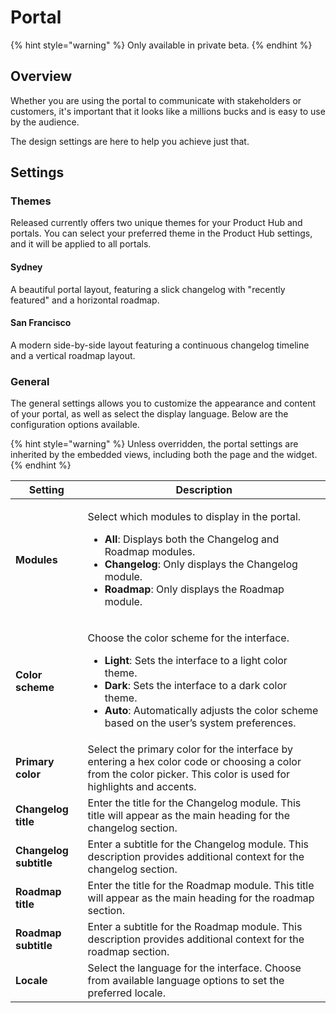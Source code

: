 # Portal

{% hint style="warning" %}
Only available in private beta.
{% endhint %}

## Overview <a href="#overview" id="overview"></a>

Whether you are using the portal to communicate with stakeholders or customers, it's important that it looks like a millions bucks and is easy to use by the audience.&#x20;

The design settings are here to help you achieve just that.

## Settings

### Themes

Released currently offers two unique themes for your Product Hub and portals. You can select your preferred theme in the Product Hub settings, and it will be applied to all portals.

#### Sydney

A beautiful portal layout, featuring a slick changelog with "recently featured" and a horizontal roadmap.&#x20;

#### San Francisco

A modern side-by-side layout featuring a continuous changelog timeline and a vertical roadmap layout.&#x20;

### General

The general settings allows you to customize the appearance and content of your portal, as well as select the display language. Below are the configuration options available.

{% hint style="warning" %}
Unless overridden, the portal settings are inherited by the embedded views, including both the page and the widget.
{% endhint %}

| Setting                | Description                                                                                                                                                                                                                                                                                                                         |
| ---------------------- | ----------------------------------------------------------------------------------------------------------------------------------------------------------------------------------------------------------------------------------------------------------------------------------------------------------------------------------- |
| <h4>Modules</h4>       | <p></p><p>Select which modules to display in the portal. </p><ul><li><strong>All</strong>: Displays both the Changelog and Roadmap modules.</li><li><strong>Changelog</strong>: Only displays the Changelog module.</li><li><strong>Roadmap</strong>: Only displays the Roadmap module.</li></ul>                                   |
| <h4>Color scheme</h4>  | <p></p><p>Choose the color scheme for the interface.</p><ul><li><strong>Light</strong>: Sets the interface to a light color theme.</li><li><strong>Dark</strong>: Sets the interface to a dark color theme.</li><li><strong>Auto</strong>: Automatically adjusts the color scheme based on the user’s system preferences.</li></ul> |
| **Primary color**      | Select the primary color for the interface by entering a hex color code or choosing a color from the color picker. This color is used for highlights and accents.                                                                                                                                                                   |
| **Changelog title**    | Enter the title for the Changelog module. This title will appear as the main heading for the changelog section.                                                                                                                                                                                                                     |
| **Changelog subtitle** | Enter a subtitle for the Changelog module. This description provides additional context for the changelog section.                                                                                                                                                                                                                  |
| **Roadmap title**      | Enter the title for the Roadmap module. This title will appear as the main heading for the roadmap section.                                                                                                                                                                                                                         |
| **Roadmap subtitle**   | Enter a subtitle for the Roadmap module. This description provides additional context for the roadmap section.                                                                                                                                                                                                                      |
| **Locale**             | Select the language for the interface. Choose from available language options to set the preferred locale.                                                                                                                                                                                                                          |
